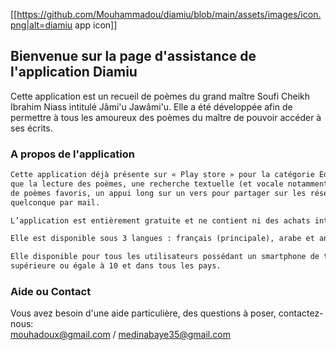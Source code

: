 [[https://github.com/Mouhammadou/diamiu/blob/main/assets/images/icon.png|alt=diamiu app icon]]

## Bienvenue sur la page d'assistance de l'application Diamiu
Cette application est un recueil de poèmes du grand maître Soufi Cheikh Ibrahim Niass intitulé Jâmi'u Jawâmi'u.
Elle a été développée afin de permettre à tous les amoureux des poèmes du maître de pouvoir accéder à ses écrits.

### A propos de l'application

```markdown
Cette application déjà présente sur « Play store » pour la catégorie Éducation, regorge des fonctionnalités tels
que la lecture des poèmes, une recherche textuelle (et vocale notamment dans une version future), une sélection
de poèmes favoris, un appui long sur un vers pour partager sur les réseaux sociaux, copier ou signaler une erreur
quelconque par mail.

L’application est entièrement gratuite et ne contient ni des achats intégrés et/ou des abonnements.

Elle est disponible sous 3 langues : français (principale), arabe et anglais.

Elle disponible pour tous les utilisateurs possédant un smartphone de type IOS avec une version
supérieure ou égale à 10 et dans tous les pays.
```

### Aide ou Contact

Vous avez besoin d'une aide particulière, des questions à poser, contactez-nous: <br>
<a>mouhadoux@gmail.com</a> / <a>medinabaye35@gmail.com</a>
